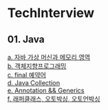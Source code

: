 # TechInterview

## 01. Java
[a. 자바 가상 머신과 메모리 영역](https://github.com/hy6219/TechInterview/blob/main/Language/Java/JVM.md)<br/>
[b. 객체지향프로그래밍](https://github.com/hy6219/TechInterview/blob/main/Language/Java/%EA%B0%9D%EC%B2%B4%EC%A7%80%ED%96%A5%20%ED%94%84%EB%A1%9C%EA%B7%B8%EB%9E%98%EB%B0%8D.md)<br/>
[c. final 예약어](https://github.com/hy6219/TechInterview/blob/main/Language/Java/final%EC%98%88%EC%95%BD%EC%96%B4.md)<br/>
[d. Java Collection](https://github.com/hy6219/TechInterview/blob/main/Language/Java/Java%20Collection.md)<br/>
[e. Annotation && Generics](https://github.com/hy6219/TechInterview/blob/main/Language/Java/%EC%96%B4%EB%85%B8%ED%85%8C%EC%9D%B4%EC%85%98%EA%B3%BC%20%EC%A0%9C%EB%84%A4%EB%A6%AD%EC%8A%A4.md)<br/>
[f. 래퍼클래스, 오토박싱, 오토언박싱](https://github.com/hy6219/TechInterview/blob/main/Language/Java/Wrapper%20Class.md)<br/>